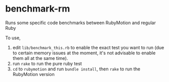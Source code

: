 # benchmark-rm

Runs some specific code benchmarks between RubyMotion and regular Ruby

To use, 

1. edit `lib/benchmark_this.rb` to enable the exact test you want to run (due to certain memory issues at the moment, it's not advisable to enable them all at the same time).
2. run `rake` to run the pure ruby test
3. `cd` to `rubymotion` and run `bundle install`, then `rake` to run the RubyMotion version